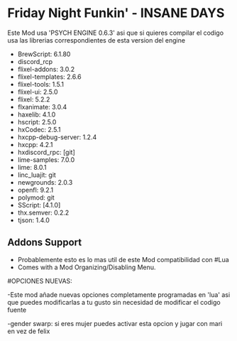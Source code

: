 # Friday Night Funkin' - INSANE DAYS
Este Mod usa 'PSYCH ENGINE 0.6.3' asi que si quieres compilar el codigo usa las librerias correspondientes de esta version del engine

* BrewScript: 6.1.80
* discord_rcp
* flixel-addons: 3.0.2
* flixel-templates: 2.6.6
* flixel-tools: 1.5.1
* flixel-ui: 2.5.0
* flixel: 5.2.2
* flxanimate: 3.0.4
* haxelib: 4.1.0
* hscript: 2.5.0
* hxCodec: 2.5.1
* hxcpp-debug-server: 1.2.4
* hxcpp: 4.2.1
* hxdiscord_rpc: [git]
* lime-samples: 7.0.0
* lime: 8.0.1
* linc_luajit: git
* newgrounds: 2.0.3
* openfl: 9.2.1
* polymod: git
* SScript: [4.1.0]
* thx.semver: 0.2.2
* tjson: 1.4.0
## Addons Support
* Probablemente esto es lo mas util de este Mod compatibilidad con #Lua
* Comes with a Mod Organizing/Disabling Menu.

#OPCIONES NUEVAS:

-Este mod añade nuevas opciones completamente programadas en 'lua' asi que puedes modificarlas a tu gusto sin necesidad
de modificar el codigo fuente

-gender swarp: si eres mujer puedes activar esta opcion y jugar con mari en vez de felix
